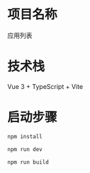 # 项目名称
应用列表

# 技术栈
Vue 3 + TypeScript + Vite

# 启动步骤
``` bash
npm install

npm run dev

npm run build
```